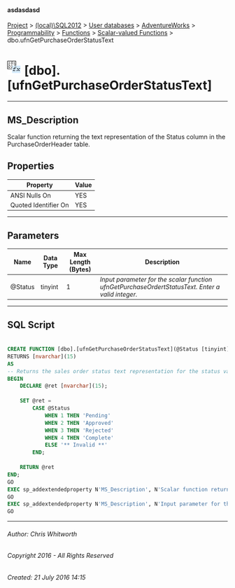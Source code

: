 #### asdasdasd

[Project](../../../../../../index.md) > [(local)\\SQL2012](../../../../../index.md) > [User databases](../../../../index.md) > [AdventureWorks](../../../index.md) > [Programmability](../../index.md) > [Functions](../index.md) > [Scalar-valued Functions](Scalar-valued_Functions.md) > dbo.ufnGetPurchaseOrderStatusText

# ![Scalar-valued Functions](../../../../../../Images/Function_Scalar32.png) [dbo].[ufnGetPurchaseOrderStatusText]

---

## <a name="#description"></a>MS_Description

Scalar function returning the text representation of the Status column in the PurchaseOrderHeader table.

## <a name="#properties"></a>Properties

| Property | Value |
|---|---|
| ANSI Nulls On | YES |
| Quoted Identifier On | YES |


---

## <a name="#parameters"></a>Parameters

| Name | Data Type | Max Length (Bytes) | Description |
|---|---|---|---|
| @Status | tinyint | 1 | _Input parameter for the scalar function ufnGetPurchaseOrdertStatusText. Enter a valid integer._ |


---

## <a name="#sqlscript"></a>SQL Script

```sql

CREATE FUNCTION [dbo].[ufnGetPurchaseOrderStatusText](@Status [tinyint])
RETURNS [nvarchar](15) 
AS 
-- Returns the sales order status text representation for the status value.
BEGIN
    DECLARE @ret [nvarchar](15);

    SET @ret = 
        CASE @Status
            WHEN 1 THEN 'Pending'
            WHEN 2 THEN 'Approved'
            WHEN 3 THEN 'Rejected'
            WHEN 4 THEN 'Complete'
            ELSE '** Invalid **'
        END;
    
    RETURN @ret
END;
GO
EXEC sp_addextendedproperty N'MS_Description', N'Scalar function returning the text representation of the Status column in the PurchaseOrderHeader table.', 'SCHEMA', N'dbo', 'FUNCTION', N'ufnGetPurchaseOrderStatusText', NULL, NULL
GO
EXEC sp_addextendedproperty N'MS_Description', N'Input parameter for the scalar function ufnGetPurchaseOrdertStatusText. Enter a valid integer.', 'SCHEMA', N'dbo', 'FUNCTION', N'ufnGetPurchaseOrderStatusText', 'PARAMETER', N'@Status'
GO

```


---

###### Author:  Chris Whitworth

###### Copyright 2016 - All Rights Reserved

###### Created: 21 July 2016 14:15

